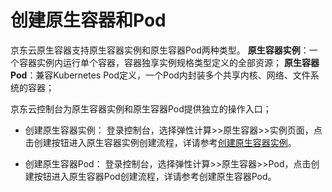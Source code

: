 # 创建原生容器和Pod
京东云原生容器支持原生容器实例和原生容器Pod两种类型。
**原生容器实例**：一个容器实例内运行单个容器，容器独享实例规格类型定义的全部资源；
**原生容器Pod**：兼容Kubernetes Pod定义，一个Pod内封装多个共享内核、网络、文件系统的容器；

京东云控制台为原生容器实例和原生容器Pod提供独立的操作入口；  
* 创建原生容器实例： 登录控制台，选择弹性计算>>原生容器>>实例页面，点击创建按钮进入原生容器实例创建流程，详请参考[创建原生容器实例](https://docs.jdcloud.com/cn/native-container/create-to-instance)。  
* 创建原生容器Pod： 登录控制台，选择弹性计算>>原生容器>>Pod，点击创建按钮进入原生容器Pod创建流程，详请参考创建原生容器Pod。  


  [1]: https://docs.jdcloud.com/cn/native-container/create-to-instance
